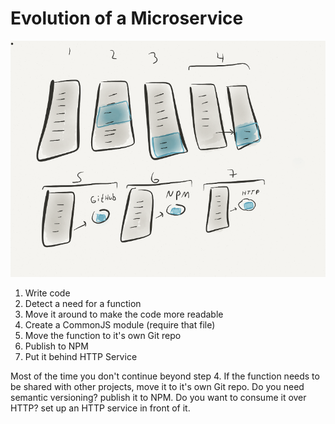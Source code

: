 # Evolution of a Microservice

![evolution](images/evolution-of-microservice-large.png)

1. Write code
1. Detect a need for a function
1. Move it around to make the code more readable
1. Create a CommonJS module (require that file)
1. Move the function to it's own Git repo
1. Publish to NPM
1. Put it behind HTTP Service

Most of the time you don't continue beyond step 4. If the function needs to be shared with other projects, move it to it's own Git repo. Do you need semantic versioning? publish it to NPM. Do you want to consume it over HTTP? set up an HTTP service in front of it.
